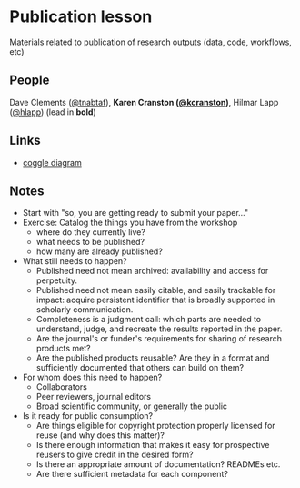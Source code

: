 # Publication lesson
Materials related to publication of research outputs (data, code, workflows, etc)

## People

Dave Clements ([@tnabtaf]), **Karen Cranston ([@kcranston])**, Hilmar Lapp ([@hlapp]) (lead in **bold**)

## Links

* [coggle diagram](img/Reproducible_Science_CurriculumLesson_on_Publishing.png)

## Notes

* Start with "so, you are getting ready to submit your paper..."
* Exercise: Catalog the things you have from the workshop
  * where do they currently live?
  * what needs to be published?
  * how many are already published?
* What still needs to happen?
  * Published need not mean archived: availability and access for
    perpetuity.
  * Published need not mean easily citable, and easily trackable for
    impact: acquire persistent identifier that is broadly supported in
    scholarly communication.
  * Completeness is a judgment call: which parts are needed to
    understand, judge, and recreate the results reported in the paper.
  * Are the journal's or funder's requirements for sharing of research
    products met?
  * Are the published products reusable? Are they in a format and
    sufficiently documented that others can build on them?
* For whom does this need to happen?
  * Collaborators
  * Peer reviewers, journal editors
  * Broad scientific community, or generally the public
* Is it ready for public consumption?
  * Are things eligible for copyright protection properly licensed for reuse
    (and why does this matter)?
  * Is there enough information that makes it easy for prospective
    reusers to give credit in the desired form?
  * Is there an appropriate amount of documentation? READMEs etc.
  * Are there sufficient metadata for each component?

[@tnabtaf]: http://github.com/tnabtaf
[@kcranston]: http://github.com/kcranston
[@hlapp]: http://github.com/hlapp
